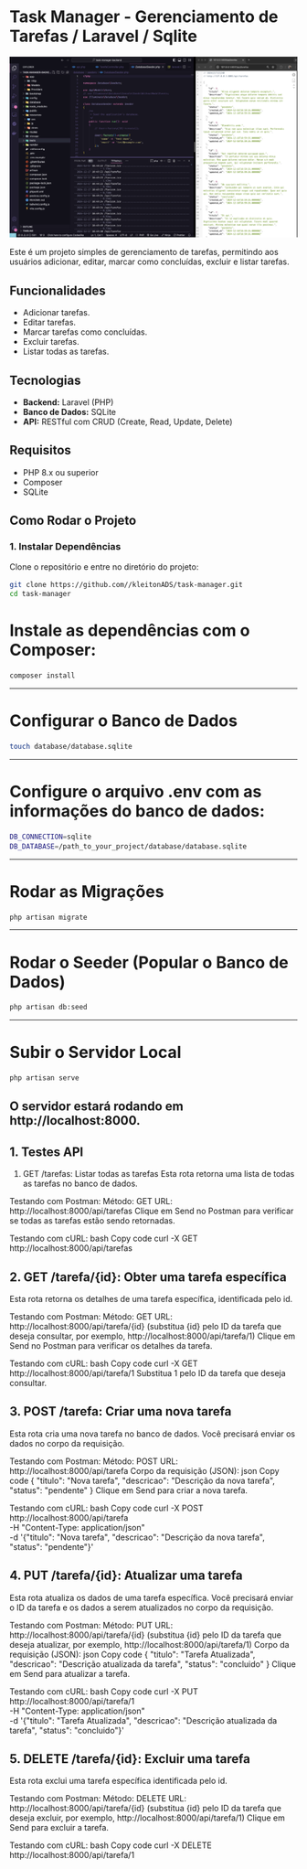 # Task Manager - Gerenciamento de Tarefas / Laravel / Sqlite

<img src="https://github.com/kleitonADS/task-manager-backend/blob/main/cover.png"  width="800px" alt="Screenshot Profile" />

Este é um projeto simples de gerenciamento de tarefas, permitindo aos usuários adicionar, editar, marcar como concluídas, excluir e listar tarefas.

## Funcionalidades

- Adicionar tarefas.
- Editar tarefas.
- Marcar tarefas como concluídas.
- Excluir tarefas.
- Listar todas as tarefas.

## Tecnologias

- **Backend:** Laravel (PHP)
- **Banco de Dados:** SQLite
- **API:** RESTful com CRUD (Create, Read, Update, Delete)

## Requisitos

- PHP 8.x ou superior
- Composer
- SQLite

## Como Rodar o Projeto

### 1. Instalar Dependências

Clone o repositório e entre no diretório do projeto:

```bash
git clone https://github.com//kleitonADS/task-manager.git
cd task-manager
```



# Instale as dependências com o Composer:
```bash
composer install
```

---

# Configurar o Banco de Dados
```bash
touch database/database.sqlite

```

---

# Configure o arquivo .env com as informações do banco de dados:
```bash
DB_CONNECTION=sqlite
DB_DATABASE=/path_to_your_project/database/database.sqlite

```

---

# Rodar as Migrações
```bash
php artisan migrate

```

---


# Rodar o Seeder (Popular o Banco de Dados)
```bash
php artisan db:seed

```
---

# Subir o Servidor Local
```bash
php artisan serve


```
O servidor estará rodando em http://localhost:8000.
---

## 1. Testes API
1. GET /tarefas: Listar todas as tarefas
Esta rota retorna uma lista de todas as tarefas no banco de dados.

Testando com Postman:
Método: GET
URL: http://localhost:8000/api/tarefas
Clique em Send no Postman para verificar se todas as tarefas estão sendo retornadas.

Testando com cURL:
bash
Copy code
curl -X GET http://localhost:8000/api/tarefas
## 2. GET /tarefa/{id}: Obter uma tarefa específica
Esta rota retorna os detalhes de uma tarefa específica, identificada pelo id.

Testando com Postman:
Método: GET
URL: http://localhost:8000/api/tarefa/{id} (substitua {id} pelo ID da tarefa que deseja consultar, por exemplo, http://localhost:8000/api/tarefa/1)
Clique em Send no Postman para verificar os detalhes da tarefa.

Testando com cURL:
bash
Copy code
curl -X GET http://localhost:8000/api/tarefa/1
Substitua 1 pelo ID da tarefa que deseja consultar.

## 3. POST /tarefa: Criar uma nova tarefa
Esta rota cria uma nova tarefa no banco de dados. Você precisará enviar os dados no corpo da requisição.

Testando com Postman:
Método: POST
URL: http://localhost:8000/api/tarefa
Corpo da requisição (JSON):
json
Copy code
{
    "titulo": "Nova tarefa",
    "descricao": "Descrição da nova tarefa",
    "status": "pendente"
}
Clique em Send para criar a nova tarefa.

Testando com cURL:
bash
Copy code
curl -X POST http://localhost:8000/api/tarefa \
-H "Content-Type: application/json" \
-d '{"titulo": "Nova tarefa", "descricao": "Descrição da nova tarefa", "status": "pendente"}'
## 4. PUT /tarefa/{id}: Atualizar uma tarefa
Esta rota atualiza os dados de uma tarefa específica. Você precisará enviar o ID da tarefa e os dados a serem atualizados no corpo da requisição.

Testando com Postman:
Método: PUT
URL: http://localhost:8000/api/tarefa/{id} (substitua {id} pelo ID da tarefa que deseja atualizar, por exemplo, http://localhost:8000/api/tarefa/1)
Corpo da requisição (JSON):
json
Copy code
{
    "titulo": "Tarefa Atualizada",
    "descricao": "Descrição atualizada da tarefa",
    "status": "concluido"
}
Clique em Send para atualizar a tarefa.

Testando com cURL:
bash
Copy code
curl -X PUT http://localhost:8000/api/tarefa/1 \
-H "Content-Type: application/json" \
-d '{"titulo": "Tarefa Atualizada", "descricao": "Descrição atualizada da tarefa", "status": "concluido"}'
## 5. DELETE /tarefa/{id}: Excluir uma tarefa
Esta rota exclui uma tarefa específica identificada pelo id.

Testando com Postman:
Método: DELETE
URL: http://localhost:8000/api/tarefa/{id} (substitua {id} pelo ID da tarefa que deseja excluir, por exemplo, http://localhost:8000/api/tarefa/1)
Clique em Send para excluir a tarefa.

Testando com cURL:
bash
Copy code
curl -X DELETE http://localhost:8000/api/tarefa/1

